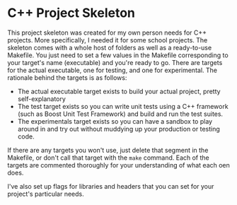 # C++ Project Skeleton
This project skeleton was created for my own person needs for C++ projects. More specifically, I needed it for some school projects. The skeleton comes with a whole host of folders as well as a ready-to-use Makefile. You just need to set a few values in the Makefile corresponding to your target's name (executable) and you're ready to go. There are targets for the actual executable, one for testing, and one for experimental. The rationale behind the targets is as follows:
- The actual executable target exists to build your actual project, pretty self-explanatory
- The test target exists so you can write unit tests using a C++ framework (such as Boost Unit Test Framework) and build and run the test suites.
- The experimentals target exists so you can have a sandbox to play around in and try out without muddying up your production or testing code.

If there are any targets you won't use, just delete that segment in the Makefile, or don't call that target with the `make` command. Each of the targets are commented thoroughly for your understanding of what each oen does.

I've also set up flags for libraries and headers that you can set for your project's particular needs.
